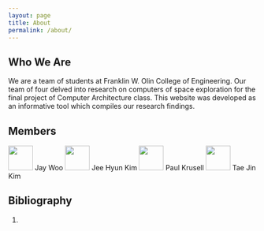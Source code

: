 ```yaml
---
layout: page
title: About
permalink: /about/
---
```


## Who We Are

We are a team of students at Franklin W. Olin College of Engineering. Our team of four delved into research on computers of space exploration for the final project of Computer Architecture class. This website was developed as an informative tool which compiles our research findings.

## Members
<a href="https://github.com/jay-woo">
<img src="https://avatars1.githubusercontent.com/u/6502489?v=3&s=400" width="50" height="50" border="0"></a> Jay Woo

<a href="https://github.com/cielocean/">
<img src="https://avatars2.githubusercontent.com/u/10675402?v=3&s=140" width="50" height="50" border="0"></a> Jee Hyun Kim

<a href="https://github.com/krusellp">
<img src="https://avatars0.githubusercontent.com/u/9259657?v=3&s=400" width="50" height="50" border="0"></a> Paul Krusell

<a href="https://github.com/tj-kim">
<img src="https://avatars2.githubusercontent.com/u/15219241?v=3&s=400" width="50" height="50" border="0"></a> Tae Jin Kim


## Bibliography
1. 

